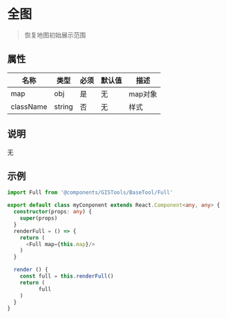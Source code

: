 # 全图
> 恢复地图初始展示范围

## 属性

|名称|类型|必须|默认值|描述|
|--|--|--|--|--|
|map|obj|是|无|map对象|
|className|string|否|无|样式|

## 说明

无

## 示例

```typescript
import Full from '@components/GISTools/BaseTool/Full'

export default class myConponent extends React.Component<any, any> {
  constructor(props: any) {
    super(props)
  }
  renderFull = () => {
    return (
      <Full map={this.map}/>
    )
  }

  render () {
    const full = this.renderFull()
    return (
          full
    )
  }
}


```